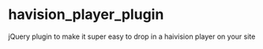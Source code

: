 havision_player_plugin
======================

jQuery plugin to make it super easy to drop in a haivision player on your site
